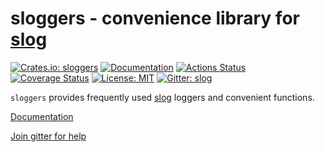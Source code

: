 # sloggers - convenience library for [slog]

[![Crates.io: sloggers](https://img.shields.io/crates/v/sloggers.svg)](https://crates.io/crates/sloggers)
[![Documentation](https://docs.rs/sloggers/badge.svg)](https://docs.rs/sloggers)
[![Actions Status](https://github.com/sile/sloggers/workflows/CI/badge.svg)](https://github.com/sile/sloggers/actions)
[![Coverage Status](https://coveralls.io/repos/github/sile/sloggers/badge.svg?branch=master)](https://coveralls.io/github/sile/sloggers?branch=master)
[![License: MIT](https://img.shields.io/badge/license-MIT-blue.svg)](LICENSE)
[![Gitter: slog](https://img.shields.io/gitter/room/slog-rs/slog.svg)](https://gitter.im/slog-rs/slog)

`sloggers` provides frequently used [slog] loggers and convenient functions.

[Documentation](https://docs.rs/sloggers)

[Join gitter for help](https://gitter.im/slog-rs/slog)

[slog]: https://github.com/slog-rs/slog
